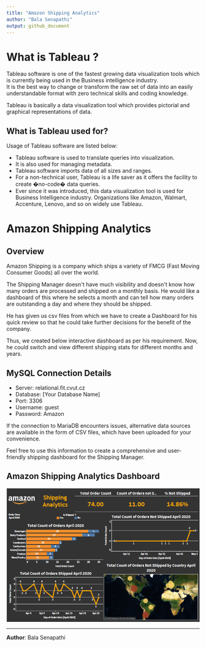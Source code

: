 ```yaml
---
title: "Amazon Shipping Analytics"
author: "Bala Senapathi"
output: github_document
---
```


# What is Tableau ?  

Tableau software is one of the fastest growing data visualization tools which is currently being used in the Business intelligence industry.  
It is the best way to change or transform the raw set of data into an easily understandable format with zero technical skills and coding knowledge.   

Tableau is basically a data visualization tool which provides pictorial and graphical representations of data.

## What is Tableau used for?  

Usage of Tableau software are listed below:

- Tableau software is used to translate queries into visualization.  
- It is also used for managing metadata.  
- Tableau software imports data of all sizes and ranges.  
- For a non-technical user, Tableau is a life saver as it offers the facility to create �no-code� data queries.  
- Ever since it was introduced, this data visualization tool is used for Business Intelligence industry. Organizations like Amazon, Walmart, Accenture, Lenovo, and so on widely use Tableau.  


# Amazon Shipping Analytics

##  Overview 

Amazon Shipping is a company which ships a variety of FMCG (Fast Moving Consumer Goods) all over the world.

The Shipping Manager doesn't have much visibility and doesn't know how many orders are processed and shipped on a monthly basis.
He would like a dashboard of this where he selects a month and can tell how many orders are outstanding a day and where they should be shipped.

He has given us csv files from which we have to create a Dashboard for his quick review so that he could take further decisions for the benefit of the company.

Thus, we created below interactive dashboard as per his requirement. Now, he could switch and view different shipping stats for different months and years.


## MySQL Connection Details

- Server: relational.fit.cvut.cz
- Database: [Your Database Name]
- Port: 3306
- Username: guest
- Password: Amazon

If the connection to MariaDB encounters issues, alternative data sources are available in the form of CSV files, which have been uploaded for your convenience.

Feel free to use this information to create a comprehensive and user-friendly shipping dashboard for the Shipping Manager.   


##  Amazon Shipping Analytics Dashboard

![](https://github.com/balusena/logistics/blob/main/Amazon_Shipping_Analytics/Amazon_Shipping_Analytics.jpg)

---

**Author**: Bala Senapathi





